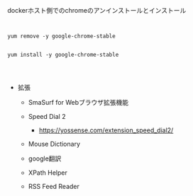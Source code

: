 
dockerホスト側でのchromeのアンインストールとインストール

```


yum remove -y google-chrome-stable


yum install -y google-chrome-stable




```




- 拡張

  - SmaSurf for Webブラウザ拡張機能

  - Speed Dial 2
    - https://yossense.com/extension_speed_dial2/

  - Mouse Dictionary

  - google翻訳

  - XPath Helper

  - RSS Feed Reader
